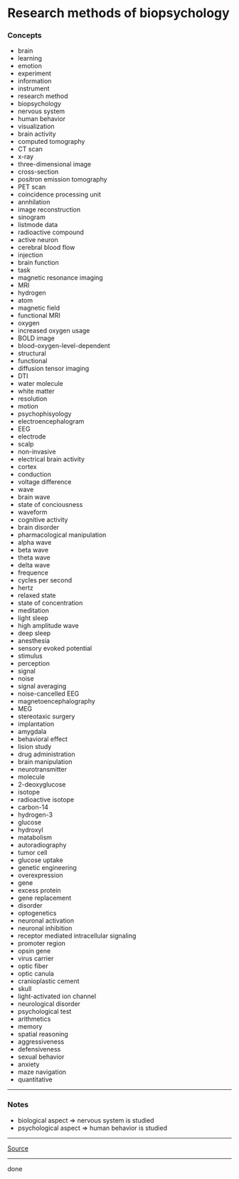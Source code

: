 # Research methods of biopsychology

### Concepts

- brain
- learning
- emotion
- experiment
- information
- instrument
- research method
- biopsychology
- nervous system
- human behavior
- visualization
- brain activity
- computed tomography
- CT scan
- x-ray
- three-dimensional image
- cross-section
- positron emission tomography
- PET scan
- coincidence processing unit
- annhilation
- image reconstruction
- sinogram
- listmode data
- radioactive compound
- active neuron
- cerebral blood flow
- injection
- brain function
- task
- magnetic resonance imaging
- MRI
- hydrogen
- atom
- magnetic field
- functional MRI
- oxygen
- increased oxygen usage
- BOLD image
- blood-oxygen-level-dependent
- structural
- functional
- diffusion tensor imaging
- DTI
- water molecule
- white matter
- resolution
- motion
- psychophisyology
- electroencephalogram
- EEG
- electrode
- scalp
- non-invasive
- electrical brain activity
- cortex
- conduction
- voltage difference
- wave
- brain wave
- state of conciousness
- waveform
- cognitive activity
- brain disorder
- pharmacological manipulation
- alpha wave
- beta wave
- theta wave
- delta wave
- frequence
- cycles per second
- hertz
- relaxed state
- state of concentration
- meditation
- light sleep
- high amplitude wave
- deep sleep
- anesthesia
- sensory evoked potential
- stimulus
- perception
- signal
- noise
- signal averaging
- noise-cancelled EEG
- magnetoencephalography
- MEG
- stereotaxic surgery
- implantation
- amygdala
- behavioral effect
- lision study
- drug administration
- brain manipulation
- neurotransmitter
- molecule
- 2-deoxyglucose
- isotope
- radioactive isotope
- carbon-14
- hydrogen-3
- glucose
- hydroxyl
- matabolism
- autoradiography
- tumor cell
- glucose uptake
- genetic engineering
- overexpression
- gene
- excess protein
- gene replacement
- disorder
- optogenetics
- neuronal activation
- neuronal inhibition
- receptor mediated intracellular signaling
- promoter region
- opsin gene
- virus carrier
- optic fiber
- optic canula
- cranioplastic cement
- skull
- light-activated ion channel
- neurological disorder
- psychological test
- arithmetics
- memory
- spatial reasoning
- aggressiveness
- defensiveness
- sexual behavior
- anxiety
- maze navigation
- quantitative

---

### Notes

- biological aspect => nervous system is studied
- psychological aspect => human behavior is studied

---

[Source](https://youtu.be/la-yAfS0kOU)

---

done